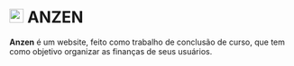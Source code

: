 # <img src="https://user-images.githubusercontent.com/48026024/153730390-af6cb353-bedd-4f19-a884-6d4beca46fe7.png" alt="logo-Icon" width="25"/> ANZEN

**Anzen** é um website, feito como trabalho de conclusão de curso, que tem como objetivo organizar as finanças de seus usuários. 
